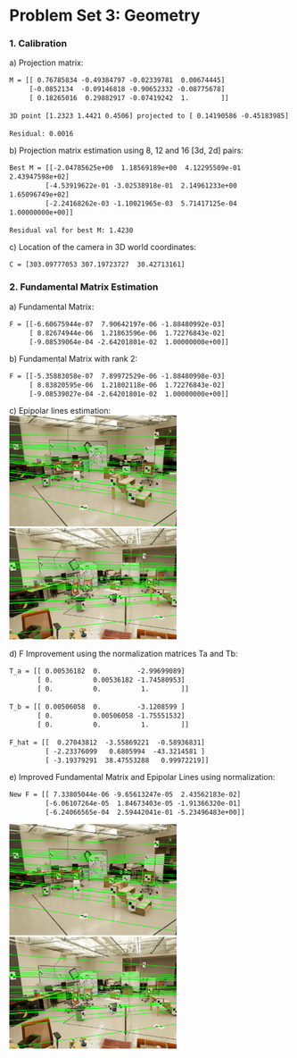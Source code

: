 # Problem Set 3: Geometry

### 1. Calibration
a) Projection matrix:  
```
M = [[ 0.76785834 -0.49384797 -0.02339781  0.00674445]
     [-0.0852134  -0.09146818 -0.90652332 -0.08775678]
     [ 0.18265016  0.29882917 -0.07419242  1.        ]]
     
3D point [1.2323 1.4421 0.4506] projected to [ 0.14190586 -0.45183985]

Residual: 0.0016
```  

b) Projection matrix estimation using 8, 12 and 16 [3d, 2d] pairs:  
```
Best M = [[-2.04785625e+00  1.18569189e+00  4.12295509e-01  2.43947598e+02]
         [-4.53919622e-01 -3.02538918e-01  2.14961233e+00  1.65096749e+02]
         [-2.24168262e-03 -1.10021965e-03  5.71417125e-04  1.00000000e+00]]
         
Residual val for best M: 1.4230
```
 
c) Location of the camera in 3D world coordinates:  
```
C = [303.09777053 307.19723727  30.42713161]
```


### 2. Fundamental Matrix Estimation
a) Fundamental Matrix:  
```
F = [[-6.60675944e-07  7.90642197e-06 -1.88480992e-03]
     [ 8.82674944e-06  1.21863596e-06  1.72276843e-02]
     [-9.08539064e-04 -2.64201801e-02  1.00000000e+00]]
```

b) Fundamental Matrix with rank 2:
```
F = [[-5.35883058e-07  7.89972529e-06 -1.88480998e-03]
     [ 8.83820595e-06  1.21802118e-06  1.72276843e-02]
     [-9.08539027e-04 -2.64201801e-02  1.00000000e+00]]
```  

c) Epipolar lines estimation:  
<img src="output/ps3-2-c-1.png" width="300">
<img src="output/ps3-2-c-2.png" width="300">   

d) F Improvement using the normalization matrices Ta and Tb:
```
T_a = [[ 0.00536182  0.         -2.99699089]
       [ 0.          0.00536182 -1.74580953]
       [ 0.          0.          1.        ]]

T_b = [[ 0.00506058  0.         -3.1208599 ]
       [ 0.          0.00506058 -1.75551532]
       [ 0.          0.          1.        ]]

F_hat = [[  0.27043812  -3.55869221  -0.58936831]
         [ -2.23376099   0.6805994  -43.3214581 ]
         [ -3.19379291  38.47553288   0.99972219]]
```  

e) Improved Fundamental Matrix and Epipolar Lines using normalization:  
```
New F = [[ 7.33805044e-06 -9.65613247e-05  2.43562183e-02]
         [-6.06107264e-05  1.84673403e-05 -1.91366320e-01]
         [-6.24066565e-04  2.59442041e-01 -5.23496483e+00]]
```  
<img src="output/ps3-2-e-1.png" width="300">
<img src="output/ps3-2-e-2.png" width="300">  
